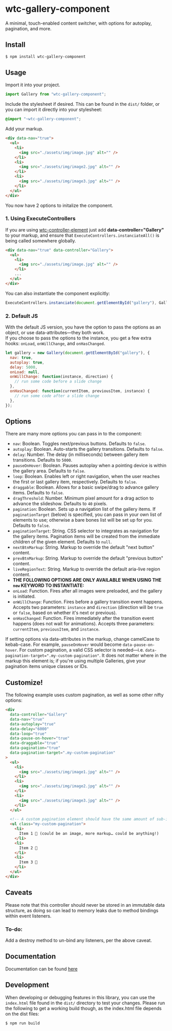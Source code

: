 # wtc-gallery-component

A minimal, touch-enabled content switcher, with options for autoplay, pagination, and more.

## Install

```sh
$ npm install wtc-gallery-component
```

## Usage

Import it into your project.

```javascript
import Gallery from "wtc-gallery-component";
```

Include the stylesheet if desired. This can be found in the `dist/` folder, or you can import it directly into your stylesheet:

```scss
@import "~wtc-gallery-component";
```

Add your markup.

```html
<div data-nav="true">
  <ul>
    <li>
      <img src="./assets/img/image.jpg" alt="" />
    </li>
    <li>
      <img src="./assets/img/image2.jpg" alt="" />
    </li>
    <li>
      <img src="./assets/img/image3.jpg" alt="" />
    </li>
  </ul>
</div>
```

You now have 2 options to initalize the component.

### 1. Using ExecuteControllers

If you are using [wtc-controller-element] just add **data-controller="Gallery"** to your markup, and ensure that `ExecuteControllers.instanciateAll()` is being called somewhere globally.

```html
<div data-nav="true" data-controller="Gallery">
  <ul>
    <li>
      <img src="./assets/img/image.jpg" alt="" />
    </li>
    ...
  </ul>
</div>
```

You can also instantiate the component explicitly:

```javascript
ExecuteControllers.instanciate(document.getElementById("gallery"), Gallery);
```

### 2. Default JS

With the default JS version, you have the option to pass the options as an object, or use data-attributes—they both work.  
If you choose to pass the options to the instance, you get a few extra hooks: `onLoad`, `onWillChange`, and `onHasChanged`.

```javascript
let gallery = new Gallery(document.getElementById("gallery"), {
  nav: true,
  autoplay: true,
  delay: 5000,
  onLoad: null,
  onWillChange: function(instance, direction) {
    // run some code before a slide change
  },
  onHasChanged: function(currentItem, previousItem, instance) {
    // run some code after a slide change
  },
});
```

## Options

There are many more options you can pass in to the component:

- `nav`: Boolean. Toggles next/previous buttons. Defaults to `false`.
- `autoplay`: Boolean. Auto-starts the gallery transitions. Defaults to `false`.
- `delay`: Number. The delay (in milliseconds) between gallery item transitions. Defaults to `5000`.
- `pauseOnHover`: Boolean. Pauses autoplay when a pointing device is within the gallery area. Defaults to `false`.
- `loop`: Boolean. Enables left or right navigation, when the user reaches the first or last gallery item, respectively. Defaults to `false`.
- `draggable`: Boolean. Allows for a basic swipe/drag to advance gallery items. Defaults to `false`.
- `dragThreshold`: Number. Minimum pixel amount for a drag action to advance the slideshow. Defaults to `40` pixels.
- `pagination`: Boolean. Sets up a navigation list of the gallery items. If `paginationTarget` (below) is specified, you can pass in your own list of elements to use; otherwise a bare bones list will be set up for you. Defaults to `false`.
- `paginationTarget`: String. CSS selector to integrates as navigation for the gallery items. Pagination items will be created from the immediate children of the given element. Defaults to `null`.
- `nextBtnMarkup`: String. Markup to override the default "next button" content.
- `prevBtnMarkup`: String. Markup to override the default "previous button" content.
- `liveRegionText`: String. Markup to override the default aria-live region content.
- **THE FOLLOWING OPTIONS ARE ONLY AVAILABLE WHEN USING THE `new` KEYWORD TO INSTANTIATE:**
- `onLoad`: Function. Fires after all images were preloaded, and the gallery is initiated.
- `onWillChange`: Function. Fires before a gallery transition event happens. Accepts two parameters: `instance` and `direction` (direction will be `true` or `false`, based on whether it's next or previous).
- `onHasChanged`: Function. Fires immediately after the transition event happens (does not wait for animations). Accepts three parameters: `currentItem`, `previousItem`, and `instance`.

If setting options via data-attributes in the markup, change camelCase to kebab-case. For example, `pauseOnHover` would become `data-pause-on-hover`.
For custom pagination, a valid CSS selector is needed—i.e. `data-pagination-target=".my-custom-pagination"`. It does not matter where in the markup this element is; if you're using multiple Galleries, give your pagination items unique classes or IDs.

## Customize!

The following example uses custom pagination, as well as some other nifty options:

```html
<div
  data-controller="Gallery"
  data-nav="true"
  data-autoplay="true"
  data-delay="6000"
  data-loop="true"
  data-pause-on-hover="true"
  data-draggable="true"
  data-pagination="true"
  data-pagination-target=".my-custom-pagination"
>
  <ul>
    <li>
      <img src="./assets/img/image1.jpg" alt="" />
    </li>
    <li>
      <img src="./assets/img/image2.jpg" alt="" />
    </li>
    <li>
      <img src="./assets/img/image3.jpg" alt="" />
    </li>
  </ul>

  <!-- A custom pagination element should have the same amount of sub-items as the number of gallery items. -->
  <ul class="my-custom-pagination">
    <li>
      Item 1 🐼 (could be an image, more markup… could be anything!)
    </li>
    <li>
      Item 2 🦊
    </li>
    <li>
      Item 3 🐍
    </li>
  </ul>
</div>
```

## Caveats

Please note that this controller should never be stored in an immutable data structure, as doing so can lead to memory leaks due to method bindings within event listeners.

### To-do:

Add a destroy method to un-bind any listeners, per the above caveat.

[wtc-controller-element]: https://github.com/wethegit/wtc-controller-element

## Documentation

Documentation can be found [here](https://wethegit.github.io/wtc-gallery-component/Gallery.html)

## Development

When developing or debugging features in this library, you can use the `index.html` file found in the `dist/` directory to test your changes. Please run the following to get a working build though, as the index.html file depends on the dist files:

```sh
$ npm run build
```
